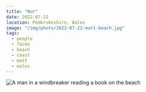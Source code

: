 ```yaml
---
title: "Nur"
date: 2022-07-22
location: Pembrokeshire, Wales
image: "/img/photo/2022-07-22-matt-beach.jpg"
tags:
  - people
  - faces
  - beach
  - coast
  - matt
  - wales
---
```


![A man in a windbreaker reading a book on the beach](/img/photo/2022-07-22-matt-beach.jpg)
